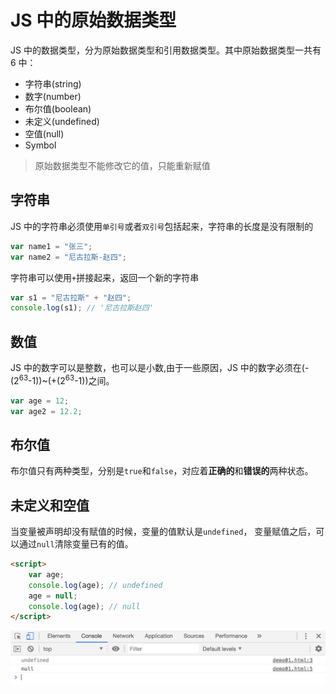 # JS 中的原始数据类型

JS 中的数据类型，分为原始数据类型和引用数据类型。其中原始数据类型一共有 6 中：

-   字符串(string)
-   数字(number)
-   布尔值(boolean)
-   未定义(undefined)
-   空值(null)
-   Symbol

> 原始数据类型不能修改它的值，只能重新赋值

## 字符串

JS 中的字符串必须使用`单引号`或者`双引号`包括起来，字符串的长度是没有限制的

```js
var name1 = "张三";
var name2 = "尼古拉斯-赵四";
```

字符串可以使用`+`拼接起来，返回一个新的字符串

```js
var s1 = "尼古拉斯" + "赵四";
console.log(s1); // '尼古拉斯赵四'
```

## 数值

JS 中的数字可以是整数，也可以是小数,由于一些原因，JS 中的数字必须在(-(2<sup>63</sup>-1))~(+(2<sup>63</sup>-1))之间。

```js
var age = 12;
var age2 = 12.2;
```

## 布尔值

布尔值只有两种类型，分别是`true`和`false`，对应着**正确的**和**错误的**两种状态。

## 未定义和空值

当变量被声明却没有赋值的时候，变量的值默认是`undefined`， 变量赋值之后，可以通过`null`清除变量已有的值。

```html
<script>
    var age;
    console.log(age); // undefined
    age = null;
    console.log(age); // null
</script>
```

[](./demo/demo01.html)

![](./images/01.png)

